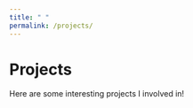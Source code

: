 ```yaml
---
title: " "
permalink: /projects/
---
```


# Projects
Here are some interesting projects I involved in!